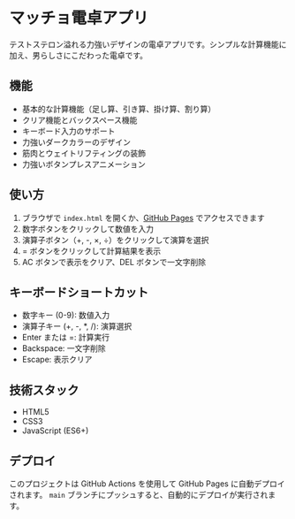 # マッチョ電卓アプリ

テストステロン溢れる力強いデザインの電卓アプリです。シンプルな計算機能に加え、男らしさにこだわった電卓です。

## 機能

- 基本的な計算機能（足し算、引き算、掛け算、割り算）
- クリア機能とバックスペース機能
- キーボード入力のサポート
- 力強いダークカラーのデザイン
- 筋肉とウェイトリフティングの装飾
- 力強いボタンプレスアニメーション

## 使い方

1. ブラウザで `index.html` を開くか、[GitHub Pages](https://あなたのユーザー名.github.io/macho-calculator/) でアクセスできます
2. 数字ボタンをクリックして数値を入力
3. 演算子ボタン（+, -, ×, ÷）をクリックして演算を選択
4. = ボタンをクリックして計算結果を表示
5. AC ボタンで表示をクリア、DEL ボタンで一文字削除

## キーボードショートカット

- 数字キー (0-9): 数値入力
- 演算子キー (+, -, \*, /): 演算選択
- Enter または =: 計算実行
- Backspace: 一文字削除
- Escape: 表示クリア

## 技術スタック

- HTML5
- CSS3
- JavaScript (ES6+)

## デプロイ

このプロジェクトは GitHub Actions を使用して GitHub Pages に自動デプロイされます。
`main` ブランチにプッシュすると、自動的にデプロイが実行されます。
